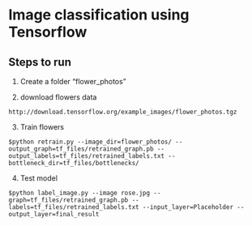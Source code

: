 
# Image classification using Tensorflow

## Steps to run

1. Create a folder “flower_photos”

2. download flowers data 

``` http://download.tensorflow.org/example_images/flower_photos.tgz ```

3. Train flowers 

```
$python retrain.py --image_dir=flower_photos/ --output_graph=tf_files/retrained_graph.pb --output_labels=tf_files/retrained_labels.txt --bottleneck_dir=tf_files/bottlenecks/

```

4. Test model

```
$python label_image.py --image rose.jpg --graph=tf_files/retrained_graph.pb --labels=tf_files/retrained_labels.txt --input_layer=Placeholder --output_layer=final_result

```